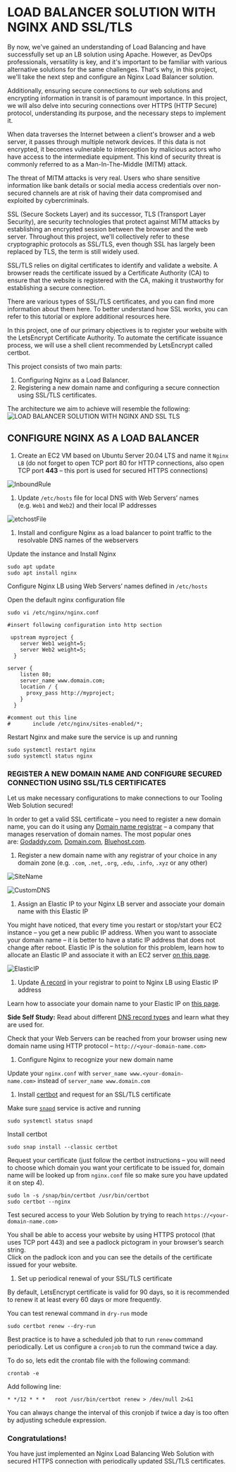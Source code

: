 # LOAD BALANCER SOLUTION WITH NGINX AND SSL/TLS

  

By now, we've gained an understanding of Load Balancing and have successfully set up an LB solution using Apache. However, as DevOps professionals, versatility is key, and it's important to be familiar with various alternative solutions for the same challenges. That's why, in this project, we'll take the next step and configure an Nginx Load Balancer solution.

Additionally, ensuring secure connections to our web solutions and encrypting information in transit is of paramount importance. In this project, we will also delve into securing connections over HTTPS (HTTP Secure) protocol, understanding its purpose, and the necessary steps to implement it.

When data traverses the Internet between a client's browser and a web server, it passes through multiple network devices. If this data is not encrypted, it becomes vulnerable to interception by malicious actors who have access to the intermediate equipment. This kind of security threat is commonly referred to as a Man-In-The-Middle (MITM) attack.

The threat of MITM attacks is very real. Users who share sensitive information like bank details or social media access credentials over non-secured channels are at risk of having their data compromised and exploited by cybercriminals.

SSL (Secure Sockets Layer) and its successor, TLS (Transport Layer Security), are security technologies that protect against MITM attacks by establishing an encrypted session between the browser and the web server. Throughout this project, we'll collectively refer to these cryptographic protocols as SSL/TLS, even though SSL has largely been replaced by TLS, the term is still widely used.

SSL/TLS relies on digital certificates to identify and validate a website. A browser reads the certificate issued by a Certificate Authority (CA) to ensure that the website is registered with the CA, making it trustworthy for establishing a secure connection.

There are various types of SSL/TLS certificates, and you can find more information about them here. To better understand how SSL works, you can refer to this tutorial or explore additional resources here.

In this project, one of our primary objectives is to register your website with the LetsEncrypt Certificate Authority. To automate the certificate issuance process, we will use a shell client recommended by LetsEncrypt called certbot.

This project consists of two main parts:

1. Configuring Nginx as a Load Balancer.
2. Registering a new domain name and configuring a secure connection using SSL/TLS certificates.

The architecture we aim to achieve will resemble the following: ![LOAD BALANCER SOLUTION WITH NGINX AND SSL TLS](https://github.com/Bamideleflint/Darey-PBL/assets/122679229/b687dd28-0989-4d48-a2c2-55b5f0a72265)

  

## CONFIGURE NGINX AS A LOAD BALANCER

1. Create an EC2 VM based on Ubuntu Server 20.04 LTS and name it `Nginx LB` (do not forget to open TCP port 80 for HTTP connections, also open TCP port **443** – this port is used for secured HTTPS connections)

![InboundRule](https://github.com/Bamideleflint/Darey-PBL/assets/122679229/61a05fa8-f625-47ab-95c2-349d04d47f89)  

1. Update `/etc/hosts` file for local DNS with Web Servers’ names (e.g. `Web1` and `Web2`) and their local IP addresses

![etchostFile](https://github.com/Bamideleflint/Darey-PBL/assets/122679229/cc7a4161-ef7e-4f35-ad0c-510cfa939d58) 

1. Install and configure Nginx as a load balancer to point traffic to the resolvable DNS names of the webservers

Update the instance and Install Nginx

```
sudo apt update
sudo apt install nginx
```

Configure Nginx LB using Web Servers’ names defined in `/etc/hosts`

Open the default nginx configuration file

`sudo vi /etc/nginx/nginx.conf`

```
#insert following configuration into http section

 upstream myproject {
    server Web1 weight=5;
    server Web2 weight=5;
  }

server {
    listen 80;
    server_name www.domain.com;
    location / {
      proxy_pass http://myproject;
    }
  }

#comment out this line
#       include /etc/nginx/sites-enabled/*;

```

Restart Nginx and make sure the service is up and running

```
sudo systemctl restart nginx
sudo systemctl status nginx
```

  

### REGISTER A NEW DOMAIN NAME AND CONFIGURE SECURED CONNECTION USING SSL/TLS CERTIFICATES

Let us make necessary configurations to make connections to our Tooling Web Solution secured!

In order to get a valid SSL certificate – you need to register a new domain name, you can do it using any [Domain name registrar](https://en.wikipedia.org/wiki/Domain_name_registrar) – a company that manages reservation of domain names. The most popular ones are: [Godaddy.com](https://godaddy.com/), [Domain.com](https://www.domain.com/), [Bluehost.com](https://www.bluehost.com/).

1. Register a new domain name with any registrar of your choice in any domain zone (e.g. `.com`, `.net`, `.org`, `.edu`, `.info`, `.xyz` or any other)

![SiteName](https://github.com/Bamideleflint/Darey-PBL/assets/122679229/c35a88c3-bec2-45b5-90ce-e9e1068320de)

![CustomDNS](https://github.com/Bamideleflint/Darey-PBL/assets/122679229/ee70ffee-e60d-4497-947e-52160d1259d3)  

1. Assign an Elastic IP to your Nginx LB server and associate your domain name with this Elastic IP

You might have noticed, that every time you restart or stop/start your EC2 instance – you get a new public IP address. When you want to associate your domain name – it is better to have a static IP address that does not change after reboot. Elastic IP is the solution for this problem, learn how to allocate an Elastic IP and associate it with an EC2 server [on this page](https://docs.aws.amazon.com/AWSEC2/latest/UserGuide/elastic-ip-addresses-eip.html).

![ElasticIP](https://github.com/Bamideleflint/Darey-PBL/assets/122679229/07da7663-2343-46d0-81b7-5157a25ad568)  

1. Update [A record](https://www.cloudflare.com/learning/dns/dns-records/dns-a-record/) in your registrar to point to Nginx LB using Elastic IP address

Learn how to associate your domain name to your Elastic IP on [this page](https://medium.com/progress-on-ios-development/connecting-an-ec2-instance-with-a-godaddy-domain-e74ff190c233).

**Side Self Study:** Read about different [DNS record types](https://www.cloudflare.com/learning/dns/dns-records/) and learn what they are used for.

Check that your Web Servers can be reached from your browser using new domain name using HTTP protocol – `http://<your-domain-name.com>`

1. Configure Nginx to recognize your new domain name

Update your `nginx.conf` with `server_name www.<your-domain-name.com>` instead of `server_name www.domain.com`

1. Install [certbot](https://certbot.eff.org/) and request for an SSL/TLS certificate

Make sure [`snapd`](https://snapcraft.io/snapd) service is active and running

```
sudo systemctl status snapd
```

Install certbot

```
sudo snap install --classic certbot
```

Request your certificate (just follow the certbot instructions – you will need to choose which domain you want your certificate to be issued for, domain name will be looked up from `nginx.conf` file so make sure you have updated it on step 4).

```
sudo ln -s /snap/bin/certbot /usr/bin/certbot
sudo certbot --nginx
```

Test secured access to your Web Solution by trying to reach `https://<your-domain-name.com>`

You shall be able to access your website by using HTTPS protocol (that uses TCP port 443) and see a padlock pictogram in your browser’s search string.  
Click on the padlock icon and you can see the details of the certificate issued for your website.     

1. Set up periodical renewal of your SSL/TLS certificate

By default, LetsEncrypt certificate is valid for 90 days, so it is recommended to renew it at least every 60 days or more frequently.

You can test renewal command in `dry-run` mode

```
sudo certbot renew --dry-run
```

Best practice is to have a scheduled job that to run `renew` command periodically. Let us configure a `cronjob` to run the command twice a day.

To do so, lets edit the crontab file with the following command:

```
crontab -e
```

Add following line:

```
* */12 * * *   root /usr/bin/certbot renew > /dev/null 2>&1
```

You can always change the interval of this cronjob if twice a day is too often by adjusting schedule expression.

  

### Congratulations!

You have just implemented an Nginx Load Balancing Web Solution with secured HTTPS connection with periodically updated SSL/TLS certificates.
